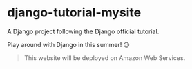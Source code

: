 # django-tutorial-mysite
A Django project following the Django official tutorial.

Play around with Django in this summer! 😉
>This website will be deployed on Amazon Web Services.
